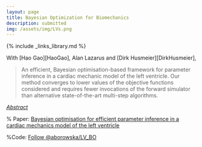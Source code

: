 ```yaml
---
layout: page
title: Bayesian Optimization for Biomechanics
description: submitted
img: /assets/img/LVs.png
---
```

{% include _links_library.md %}

<script type="text/javascript">
 function showhide(id) {
    var e = document.getElementById(id);
    e.style.display = (e.style.display == 'block') ? 'none' : 'block';
 }
</script>
   
With [Hao Gao][HaoGao], Alan Lazarus and [Dirk Husmeier][DirkHusmeier], 

> An efficient, Bayesian optimisation-based framework for parameter inference in a cardiac mechanic model of the left ventricle. Our method  converges to lower values of the objective functions considered and requires fewer invocations of the forward simulator than alternative state-of-the-art multi-step algorithms.

<i class="fa fa-sticky-note" aria-hidden="true"></i> <a href="javascript:showhide('pcp')">_Abstract_</a>
<div id="pcp" style="display:none;">
<p>  <div style="font-size:0.85em; text-align: justify;">.</div>We consider parameter inference in cardio-mechanic models of the left ventricle, in particular the one based on the Holtzapfel-Ogden (HO) constitutive law, using clinical in vivo data. The equations underlying these models do not admit closed form solutions and hence need to be solved numerically. These numerical procedures are computationally expensive making computational run times associated with numerical optimisation or sampling excessive for the uptake of the models in the clinical practice. To address this issue, we adopt the framework of Bayesian optimisation (BO), which is an efficient statistical technique of global optimisation. BO seeks the optimum of an unknown black-box function by sequentially training a statistical surrogate-model and using it to select the next query point by leveraging the associated exploration-exploitation trade-off. To guarantee that the estimates based on the in vivo data are realistic also for high-pressures, unobservable in vivo, we include a penalty term based on a previously published empirical law developed using ex vivo data. Two case studies based on real data demonstrate that the proposed BO procedure outperforms the state-of-the-art inference algorithm for the HO law.</p>
</div>

%<i class="fa fa-download fa-ld" aria-hidden="true"></i> Paper: <a class="page-link" href="{{ '/research/Borowska, Gao, Lazarus, Husmeier - Bayesian optimisation for efficient parameter inference in a cardiac mechanics model of the left ventricle.pdf' | prepend: site.baseurl | prepend: site.url }}">Bayesian optimisation for efficient parameter inference in a cardiac mechanics model of the left ventricle</a> 

%Code: <a class="github-button" href="https://github.com/aborowska/LV_BO" data-size="large" aria-label="Follow @aborowska/LV_BO on GitHub">Follow @aborowska/LV_BO</a>


